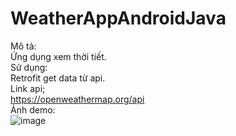 # WeatherAppAndroidJava
Mô tả: <br>
Ứng dụng xem thời tiết.<br>
Sử dụng:<br>
Retrofit get data từ api.<br>
Link api; <br>
https://openweathermap.org/api<br>
Ảnh demo:<br>
![image](https://user-images.githubusercontent.com/50746317/109241326-c630ea80-780b-11eb-8d13-c59474dee54f.png)


